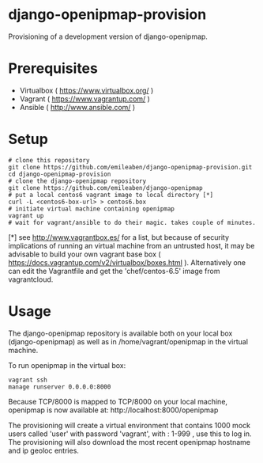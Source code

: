 django-openipmap-provision
==========================

Provisioning of a development version of django-openipmap.

Prerequisites
=============
- Virtualbox ( https://www.virtualbox.org/ )
- Vagrant ( https://www.vagrantup.com/ )
- Ansible ( http://www.ansible.com/ )

Setup
=====

    # clone this repository
    git clone https://github.com/emileaben/django-openipmap-provision.git
    cd django-openipmap-provision
    # clone the django-openipmap repository
    git clone https://github.com/emileaben/django-openipmap
    # put a local centos6 vagrant image to local directory [*]
    curl -L <centos6-box-url> > centos6.box
    # initiate virtual machine containing openipmap
    vagrant up
    # wait for vagrant/ansible to do their magic. takes couple of minutes.

[*] see http://www.vagrantbox.es/ for a list, but because of security implications of running an virtual machine from an untrusted host, it may be advisable to build your own vagrant base box ( https://docs.vagrantup.com/v2/virtualbox/boxes.html ). Alternatively one can edit the Vagrantfile and get the 'chef/centos-6.5' image from vagrantcloud.

Usage
=====

The django-openipmap repository is available both on your local box (django-openipmap) as well as in /home/vagrant/openipmap in the virtual machine.

To run openipmap in the virtual box:

    vagrant ssh
    manage runserver 0.0.0.0:8000
   
Because TCP/8000 is mapped to TCP/8000 on your local machine, openipmap is now available at: http://localhost:8000/openipmap

The provisioning will create a virtual environment that contains 1000 mock users called 'user<id>' with password 'vagrant', with <id>: 1-999 , use this to log in. The provisioning will also download the most recent openipmap hostname and ip geoloc entries.
